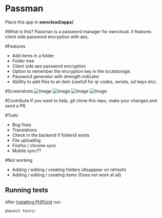 # Passman
Place this app in **owncloud/apps/**

#What is this?
Passman is a password manager for owncloud.
It features client side password encryption with aes.

#Features
- Add items in a folder
- Folder tree
- Client side aes password encryption
- Option to remember the encryption key in the localstorage.
- Password generator with strength indicator
- Abillity to add files to an item (usefull for qr codes, serials, ssl keys etc).

#Screenshots
![Image](http://puu.sh/9NZUY/18d04fcb48.png)
![Image](http://puu.sh/9NZWv/a55c6e5da5.png)
![Image](http://puu.sh/9NZXr/3928a964a9.png)
![Image](http://puu.sh/9NZYh/f044d9f147.png)


#Contribute
If you want to help, git clone this repo, make your changes and send a PR.

#Todo
 - Bug fixes
 - Translations
 - Check in the backend if folderid exists
 - File uploading
 - Firefox / chrome sync
 - Mobile sync??
 
#Not working
- Adding / editing / creating folders (disappear on refresh)
- Adding / editing / creating items (Does not work at all)

## Running tests
After [Installing PHPUnit](http://phpunit.de/getting-started.html) run:

    phpunit tests/
